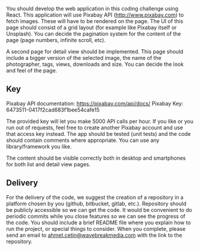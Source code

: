 You should develop the web application in this coding challenge using React.
This application will use Pixabay API (http://www.pixabay.com) to fetch images. These
will have to be rendered on the page. The UI of this page should consist of a grid layout
(for example like Pixabay itself or Unsplash). You can decide the pagination system for
the content of the page (page numbers, infinite scroll, etc).

A second page for detail view should be implemented. This page should include a
bigger version of the selected image, the name of the photographer, tags, views,
downloads and size. You can decide the look and feel of the page.



## Key
Pixabay API documentation: https://pixabay.com/api/docs/
Pixabay Key: 6473511-0417f2cad683f1bee54cafe15

The provided key will let you make 5000 API calls per hour. If you like or you run out of
requests, feel free to create another Pixabay account and use that access key instead.
The app should be tested (unit tests) and the code should contain comments where
appropriate. You can use any library/framework you like.

The content should be visible correctly both in desktop and smartphones for both list
and detail view pages.

## Delivery

For the delivery of the code, we suggest the creation of a repository in a platform chosen
by you (github, bitbucket, gitlab, etc.). Repository should be publicly accessible so we
can get the code.
It would be convenient to do periodic commits while you close features so we can see
the progress of the code. You should include a brief README file where you explain
how to run the project, or special things to consider.
When you complete, please send an email to ahmet.cetin@wavebreakmedia.com with
the link to the repository.
